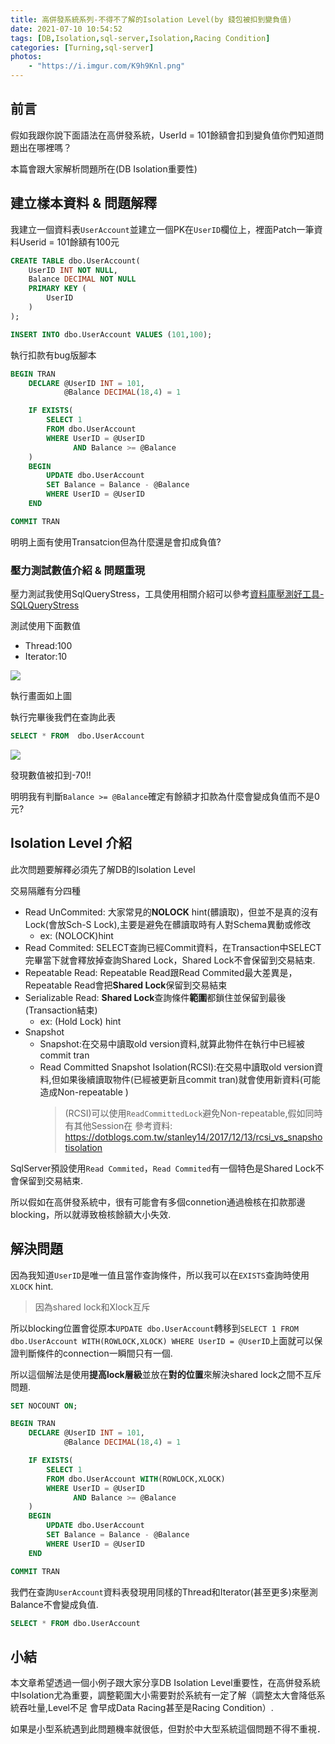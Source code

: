 ```yaml
---
title: 高併發系統系列-不得不了解的Isolation Level(by 錢包被扣到變負值)
date: 2021-07-10 10:54:52
tags: [DB,Isolation,sql-server,Isolation,Racing Condition]
categories: [Turning,sql-server]
photos: 
    - "https://i.imgur.com/K9h9Knl.png"
---
```


## 前言

假如我跟你說下面語法在高併發系統，UserId = 101餘額會扣到變負值你們知道問題出在哪裡嗎？

本篇會跟大家解析問題所在(DB Isolation重要性)

## 建立樣本資料 & 問題解釋

我建立一個資料表`UserAccount`並建立一個PK在`UserID`欄位上，裡面Patch一筆資料Userid = 101餘額有100元

```sql
CREATE TABLE dbo.UserAccount(
	UserID INT NOT NULL,
	Balance DECIMAL NOT NULL
	PRIMARY KEY (
		UserID
	)
);

INSERT INTO dbo.UserAccount VALUES (101,100);
```

執行扣款有bug版腳本

```sql
BEGIN TRAN
	DECLARE @UserID INT = 101,
			@Balance DECIMAL(18,4) = 1

	IF EXISTS(
		SELECT 1
		FROM dbo.UserAccount
		WHERE UserID = @UserID
			  AND Balance >= @Balance 
	)
	BEGIN
		UPDATE dbo.UserAccount
		SET Balance = Balance - @Balance
		WHERE UserID = @UserID
	END

COMMIT TRAN
```

明明上面有使用Transatcion但為什麼還是會扣成負值?

### 壓力測試數值介紹 & 問題重現

壓力測試我使用SqlQueryStress，工具使用相關介紹可以參考[資料庫壓測好工具-SQLQueryStress](https://isdaniel.github.io/sqlquerystress-intro/)

測試使用下面數值

* Thread:100
* Iterator:10

![](https://i.imgur.com/wpbx538.png)

執行畫面如上圖

執行完畢後我們在查詢此表

```sql
SELECT * FROM  dbo.UserAccount
```

![](https://i.imgur.com/Md6RyOY.png)

發現數值被扣到-70!!

明明我有判斷`Balance >= @Balance`確定有餘額才扣款為什麼會變成負值而不是0元?

## Isolation Level 介紹

此次問題要解釋必須先了解DB的Isolation Level

交易隔離有分四種

* Read UnCommited: 大家常見的**NOLOCK** hint(髒讀取)，但並不是真的沒有Lock(會放Sch-S Lock),主要是避免在髒讀取時有人對Schema異動或修改
  * ex: (NOLOCK)hint
* Read Commited: SELECT查詢已經Commit資料，在Transaction中SELECT完畢當下就會釋放掉查詢Shared Lock，Shared Lock不會保留到交易結束.
* Repeatable Read: Repeatable Read跟Read Commited最大差異是，Repeatable Read會把**Shared Lock**保留到交易結束
* Serializable Read: **Shared Lock**查詢條件**範圍**都鎖住並保留到最後(Transaction結束)
  * ex: (Hold Lock) hint
* Snapshot
  * Snapshot:在交易中讀取old version資料,就算此物件在執行中已經被commit tran
  * Read Committed Snapshot Isolation(RCSI):在交易中讀取old version資料,但如果後續讀取物件(已經被更新且commit tran)就會使用新資料(可能造成Non-repeatable )
    > (RCSI)可以使用`ReadCommittedLock`避免Non-repeatable,假如同時有其他Session在
    > 參考資料: https://dotblogs.com.tw/stanley14/2017/12/13/rcsi_vs_snapshotisolation

SqlServer預設使用`Read Commited`，`Read Commited`有一個特色是Shared Lock不會保留到交易結束.

所以假如在高併發系統中，很有可能會有多個connetion通過檢核在扣款那邊blocking，所以就導致檢核餘額大小失效.

## 解決問題

因為我知道`UserID`是唯一值且當作查詢條件，所以我可以在`EXISTS`查詢時使用`XLOCK` hint.

> 因為shared lock和Xlock互斥

所以blocking位置會從原本`UPDATE dbo.UserAccount`轉移到`SELECT 1 FROM dbo.UserAccount WITH(ROWLOCK,XLOCK) WHERE UserID = @UserID`上面就可以保證判斷條件的connection一瞬間只有一個.

所以這個解法是使用**提高lock層級**並放在**對的位置**來解決shared lock之間不互斥問題.

```SQL
SET NOCOUNT ON;

BEGIN TRAN
	DECLARE @UserID INT = 101,
			@Balance DECIMAL(18,4) = 1

	IF EXISTS(
		SELECT 1
		FROM dbo.UserAccount WITH(ROWLOCK,XLOCK)
		WHERE UserID = @UserID
			  AND Balance >= @Balance 
	)
	BEGIN
		UPDATE dbo.UserAccount
		SET Balance = Balance - @Balance
		WHERE UserID = @UserID
	END

COMMIT TRAN
```

我們在查詢`UserAccount`資料表發現用同樣的Thread和Iterator(甚至更多)來壓測Balance不會變成負值.

```sql
SELECT * FROM dbo.UserAccount
```

## 小結

本文章希望透過一個小例子跟大家分享DB Isolation Level重要性，在高併發系統中Isolation尤為重要，調整範圍大小需要對於系統有一定了解（調整太大會降低系統吞吐量,Level不足
會早成Data Racing甚至是Racing Condition）.

如果是小型系統遇到此問題機率就很低，但對於中大型系統這個問題不得不重視．
